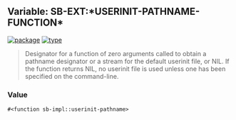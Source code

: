 ## Variable: SB-EXT:\*USERINIT-PATHNAME-FUNCTION\*
[![package](https://img.shields.io/badge/Package-SB--EXT-5f9ea0.svg?style=social&colorA=999999)](../) [![type](https://img.shields.io/badge/Type-Variable-5f9ea0.svg?style=social&colorA=999999)](../#variable) 

> Designator for a function of zero arguments called to obtain a
> pathname designator or a stream for the default userinit file, or NIL.
> If the function returns NIL, no userinit file is used unless one has
> been specified on the command-line.

### Value
```cl
#<function sb-impl::userinit-pathname>
```
